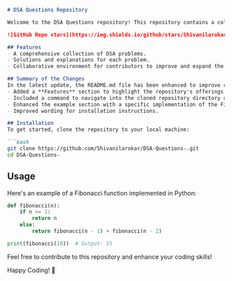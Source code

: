 ```markdown
# DSA Questions Repository

Welcome to the DSA Questions repository! This repository contains a collection of Data Structures and Algorithms (DSA) problems designed to help you enhance your coding skills.

![GitHub Repo stars](https://img.shields.io/github/stars/Shivanilarokar/DSA-Questions-) ![GitHub forks](https://img.shields.io/github/forks/Shivanilarokar/DSA-Questions-) ![GitHub issues](https://img.shields.io/github/issues/Shivanilarokar/DSA-Questions-)

## Features
- A comprehensive collection of DSA problems.
- Solutions and explanations for each problem.
- Collaborative environment for contributors to improve and expand the repository. 🎉

## Summary of the Changes
In the latest update, the README.md file has been enhanced to improve clarity and provide additional information:
- Added a **Features** section to highlight the repository's offerings.
- Included a command to navigate into the cloned repository directory after cloning.
- Enhanced the example section with a specific implementation of the Fibonacci function.
- Improved wording for installation instructions.

## Installation
To get started, clone the repository to your local machine:

```bash
git clone https://github.com/Shivanilarokar/DSA-Questions-.git
cd DSA-Questions-
```

## Usage
Here's an example of a Fibonacci function implemented in Python:

```python
def fibonacci(n):
    if n <= 1:
        return n
    else:
        return fibonacci(n - 1) + fibonacci(n - 2)

print(fibonacci(10))  # Output: 55
```

Feel free to contribute to this repository and enhance your coding skills!

Happy Coding! 🚀
```